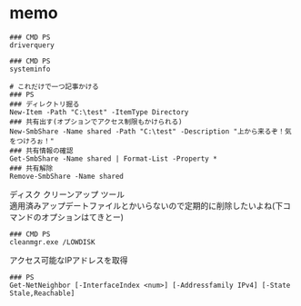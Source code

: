 # memo
```
### CMD PS
driverquery
```
```
### CMD PS
systeminfo
```
```
# これだけで一つ記事かける
### PS
### ディレクトリ掘る
New-Item -Path "C:\test" -ItemType Directory
### 共有出す(オプションでアクセス制限もかけられる)
New-SmbShare -Name shared -Path "C:\test" -Description "上から来るぞ！気をつけろぉ！"
### 共有情報の確認
Get-SmbShare -Name shared | Format-List -Property *
### 共有解除
Remove-SmbShare -Name shared
```
ディスク クリーンアップ ツール  
適用済みアップデートファイルとかいらないので定期的に削除したいよね(下コマンドのオプションはてきとー)
```
### CMD PS
cleanmgr.exe /LOWDISK
```
アクセス可能なIPアドレスを取得
```
### PS
Get-NetNeighbor [-InterfaceIndex <num>] [-Addressfamily IPv4] [-State Stale,Reachable]
```

